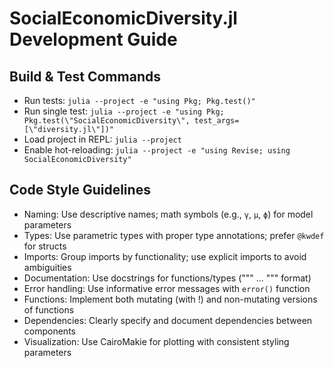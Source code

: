 # SocialEconomicDiversity.jl Development Guide

## Build & Test Commands
- Run tests: `julia --project -e "using Pkg; Pkg.test()"`
- Run single test: `julia --project -e "using Pkg; Pkg.test(\"SocialEconomicDiversity\", test_args=[\"diversity.jl\"])"`
- Load project in REPL: `julia --project`
- Enable hot-reloading: `julia --project -e "using Revise; using SocialEconomicDiversity"`

## Code Style Guidelines
- Naming: Use descriptive names; math symbols (e.g., `γ`, `μ`, `ϕ`) for model parameters
- Types: Use parametric types with proper type annotations; prefer `@kwdef` for structs
- Imports: Group imports by functionality; use explicit imports to avoid ambiguities
- Documentation: Use docstrings for functions/types (""" ... """ format)
- Error handling: Use informative error messages with `error()` function
- Functions: Implement both mutating (with !) and non-mutating versions of functions
- Dependencies: Clearly specify and document dependencies between components
- Visualization: Use CairoMakie for plotting with consistent styling parameters